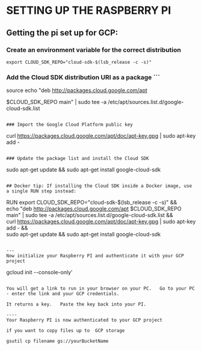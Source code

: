 # SETTING UP THE RASPBERRY PI 


## Getting the pi set up for GCP:


### Create an environment variable for the correct distribution
```
export CLOUD_SDK_REPO="cloud-sdk-$(lsb_release -c -s)"
```

### Add the Cloud SDK distribution URI as a package ```
source
echo "deb http://packages.cloud.google.com/apt 

$CLOUD_SDK_REPO main" | sudo tee -a /etc/apt/sources.list.d/google-cloud-sdk.list
```

### Import the Google Cloud Platform public key
```
curl https://packages.cloud.google.com/apt/doc/apt-key.gpg | sudo apt-key add -
```

### Update the package list and install the Cloud SDK
```
sudo apt-get update && sudo apt-get install google-cloud-sdk
```

## Docker tip: If installing the Cloud SDK inside a Docker image, use a single RUN step instead:

```
RUN export CLOUD_SDK_REPO="cloud-sdk-$(lsb_release -c -s)" && \
    echo "deb http://packages.cloud.google.com/apt $CLOUD_SDK_REPO main" | sudo tee -a /etc/apt/sources.list.d/google-cloud-sdk.list && \
    curl https://packages.cloud.google.com/apt/doc/apt-key.gpg | sudo apt-key add - && \
    sudo apt-get update && sudo apt-get install google-cloud-sdk
```

---
Now initialize your Raspberry PI and authenticate it with your GCP project

```
gcloud init --console-only'
```

You will get a link to run in your browser on your PC.   Go to your PC - enter the link and your GCP credentials. 

It returns a key.   Paste the key back into your PI.

----
Your Raspberry PI is now authenticated to your GCP project

if you want to copy files up to  GCP storage

gsutil cp filename gs://yourBucketName




